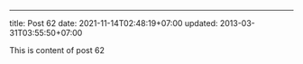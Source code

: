 ---
title: Post 62
date: 2021-11-14T02:48:19+07:00
updated: 2013-03-31T03:55:50+07:00

This is content of post 62